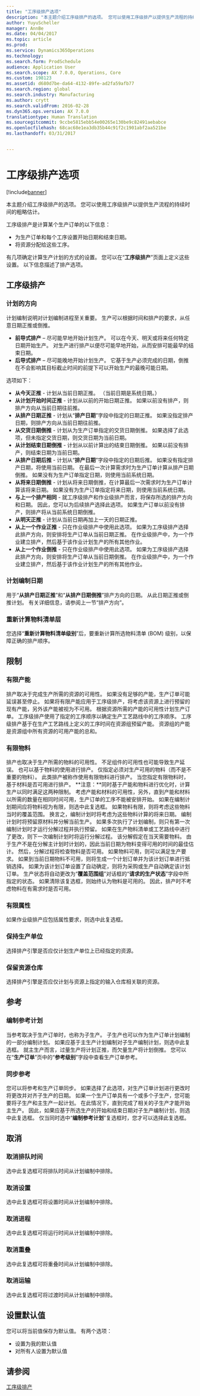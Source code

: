 ```yaml
---
title: "工序级排产选项"
description: "本主题介绍工序级排产的选项。 您可以使用工序级排产以提供生产流程的持续时间的粗略估计。"
author: YuyuScheller
manager: AnnBe
ms.date: 04/04/2017
ms.topic: article
ms.prod: 
ms.service: Dynamics365Operations
ms.technology: 
ms.search.form: ProdSchedule
audience: Application User
ms.search.scope: AX 7.0.0, Operations, Core
ms.custom: 198123
ms.assetid: d680d7be-da64-4132-89fe-ad2fa59afb77
ms.search.region: global
ms.search.industry: Manufacturing
ms.author: crytt
ms.search.validFrom: 2016-02-28
ms.dyn365.ops.version: AX 7.0.0
translationtype: Human Translation
ms.sourcegitcommit: 9ccbe5815ebb54e00265e130be9c82491aebabce
ms.openlocfilehash: 68cac68e1ea3db35b44c91f2c1901abf2aa521be
ms.lasthandoff: 03/31/2017


---
```


# <a name="operations-scheduling-options"></a>工序级排产选项

[!include[banner](../includes/banner.md)]


本主题介绍工序级排产的选项。 您可以使用工序级排产以提供生产流程的持续时间的粗略估计。

工序级排产是计算某个生产订单的以下信息：

-   为生产订单和每个工序设置开始日期和结束日期。
-   将资源分配给这些工序。

有几项确定计算生产计划的方式的设置。 您可以在“**工序级排产**”页面上定义这些设置。 以下信息描述了排产选项。

## <a name="operations-scheduling"></a>工序级排产
### <a name="scheduling-direction"></a>计划的方向

计划编制说明对计划编制进程至关重要。 生产可以根据时间和排产的要求，从任意日期正推或倒推。

-   **前导式排产** – 尽可能早地开始计划生产。 可以在今天、明天或将来任何特定日期开始生产。 对生产进行排产以便尽可能早地开始，从而安排可能最早的结束日期。
-   **后导式排产** – 尽可能晚地开始计划生产。 它基于生产必须完成的日期，倒推在不会影响其目标截止时间的前提下可以开始生产的最晚可能日期。

选项如下：

-   **从今天正推** - 计划从当前日期正推。 （当前日期是系统日期。）
-   **从计划开始时间正推** - 计划从以前的开始日期正推。 如果以前没有排产，则排产方向从当前日期往前推。
-   **从排产日期正推** - 计划从“**排产日期**”字段中指定的日期正推。 如果没指定排产日期，则排产方向从当前日期往前推。
-   **从交货日期倒推** - 计划从为生产订单指定的交货日期倒推。 如果选择了此选项，但未指定交货日期，则交货日期为当前日期。
-   **从计划结束日期倒推** - 计划从以前计算出的结束日期倒推。 如果以前没有排产，则结束日期为当前日期。
-   **从排产日期后推** - 计划从“**排产日期**”字段中指定的日期后推。 如果没有指定排产日期，将使用当前日期。 在最后一次计算需求时为生产订单计算从排产日期倒推。 如果没有为生产订单指定日期，则使用当前系统日期。
-   **从将来日期倒推** - 计划从将来日期倒推，在计算最后一次需求时为生产订单计算该将来日期。 如果没有为生产订单指定将来日期，则使用当前系统日期。
-   **与上一个排产相同** - 就工序级排产和作业级排产而言，将保存所选的排产方向和日期。 因此，您可以为后续排产选择此选项。 如果生产订单以前没有排产，则排产将从当前系统日期倒推。
-   **从明天正推** - 计划从当前日期再加上一天的日期正推。
-   **从上一个作业正推** - 只在作业级排产中使用此选项。 如果为工序级排产选择此排产方向，则安排将生产订单从当前日期正推。 在作业级排产中，为一个作业建立排产，然后基于该作业计划生产的所有其他作业。
-   **从上一个作业倒推** - 只在作业级排产中使用此选项。 如果为工序级排产选择此排产方向，则安排将生产订单从当前日期倒推。 在作业级排产中，为一个作业建立排产，然后基于该作业计划生产的所有其他作业。

### <a name="scheduling-date"></a>计划编制日期

用于“**从排产日期正推**”和“**从排产日期倒推**”排产方向的日期。 从此日期正推或倒推计划。 有关详细信息，请参阅上一节“排产方向”。

### <a name="recalculate-bom-levels"></a>重新计算物料清单层

您选择“**重新计算物料清单级别**”后，要重新计算所选物料清单 (BOM) 级别，以保障正确的排产顺序。

## <a name="limitations"></a>限制
### <a name="finite-capacity"></a>有限产能

排产取决于完成生产所需的资源的可用性。 如果没有足够的产能，生产订单可能延误甚至停止。 如果将有限产能应用于工序级排产，将考虑该资源上进行预留的现有产能，另外该产能被视为不可用。 根据资源所需的产能的可用性计划生产订单。 工序级排产使用了指定的工序顺序以确定生产工艺路线中的工序顺序。 工序级排产基于在生产工艺路线上定义的工序时间在资源组预留产能。 资源组的产能是资源组中所有资源的可用产能的总和。

### <a name="finite-material"></a>有限物料

排产也取决于生产所需的物料的可用性。 不足组件的可用性也可能导致生产延误。 也可以基于物料的使用进行排产。 仅指定必须对生产可用的物料（而不是不重要的物料）。 此类排产被称作使用有限物料进行排产。 当您指定有限物料时，基于材料是否可用进行排产。 **注意：**同时基于产能和物料进行优化时，计算生产以同时满足这两种限制。 考虑产能和材料的可用性，另外，直到产能和材料以所需的数量在相同时间可用，生产订单的工序不能被安排开始。 如果在编制计划期间应将物料视为有限，则选中此复选框。 如果物料有限，则将考虑这些物料当时的覆盖范围。 换言之，编制计划时将考虑为这些物料计算的将来日期。 编制计划时将预留原材料并分解当前生产。 如果多次执行了计划编制，则只有第一次编制计划时才运行分解过程并执行预留。 如果在生产物料清单或工艺路线中进行了更改，则下一次编制计划时将运行分解过程。 该分解假定在当天需要物料。 由于生产不是在分解主计划时计划的，因此当前日期为物料变得可用的时间的最佳估计。 然后，分解过程将检查物料是否可用。 如果物料可用，则可以满足生产要求。 如果到当前日期物料不可用，则将生成一个计划订单并为该计划订单进行抵销选择。 如果为该计划订单设置了自动确定，则将为采购或生产自动确定该计划订单。 生产状态将自动更改为“**覆盖范围组**”对话框的“**请求的生产状态**”字段中所指定的状态。 如果清除该复选框，则始终认为物料是可用的。 因此，排产时不考虑物料在有需求时是否可用。

### <a name="finite-property"></a>有限属性

如果作业级排产应包括属性要求，则选中此复选框。

### <a name="keep-production-unit"></a>保持生产单位

选择排产引擎是否应仅计划生产单位上已经指定的资源。

### <a name="keep-warehouse-from-resource"></a>保留资源仓库

选择排产引擎是否应仅计划与资源上指定的输入仓库相关联的资源。

## <a name="references"></a>参考
### <a name="schedule-references"></a>编制参考计划

当参考取决于生产订单时，也称为子生产。 子生产也可以作为生产订单计划编制的一部分编制计划。 如果应基于主生产计划编制对子生产编制计划，则选中此复选框。 就主生产而言，过量生产将计划正推，而欠量生产将计划倒推。 您可以在“**生产订单**”页中的“**参考级别**”字段中查看生产订单参考。

### <a name="synchronize-references"></a>同步参考

您可以将参考和生产订单同步。 如果选择了此选项，对生产订单计划进行更改时将更改并对齐子生产的日期。 如果一个生产订单具有一个或多个子生产，您可能要将子生产和主生产一起计划。 在此情况下，直到完成了相关的子生产才能开始主生产。 因此，如果应基于所选生产的开始和结束日期对子生产编制计划，则选中此复选框。 仅当同时选中“**编制参考计划**”复选框时，您才可以选择此复选框。

## <a name="cancellation"></a>取消
### <a name="cancel-queue-time"></a>取消排队时间

选中此复选框可将排队时间从计划编制中排除。

### <a name="cancel-setup"></a>取消设置

选中此复选框可将设置时间从计划编制中排除。

### <a name="cancel-process"></a>取消进程

选中此复选框可将运行时间从计划编制中排除。

### <a name="cancel-overlap"></a>取消重叠

选中此复选框可将重叠时间从计划编制中排除。

### <a name="cancel-transport"></a>取消运输

选中此复选框可将过渡时间从计划编制中排除。

## <a name="set-default"></a>设置默认值
您可以将当前值保存为默认值。 有两个选项：

-   设置为我的默认值
-   对所有人设置为默认值


<a name="see-also"></a>请参阅
--------

[工序级排产](operations-scheduling.md)




